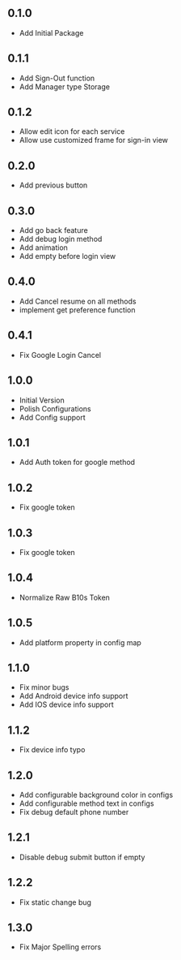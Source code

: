 ## 0.1.0

- Add Initial Package

## 0.1.1

- Add Sign-Out function
- Add Manager type Storage

## 0.1.2

- Allow edit icon for each service
- Allow use customized frame for sign-in view

## 0.2.0

- Add previous button

## 0.3.0

- Add go back feature
- Add debug login method
- Add animation
- Add empty before login view

## 0.4.0

- Add Cancel resume on all methods
- implement get preference function
  
## 0.4.1

- Fix Google Login Cancel

## 1.0.0

- Initial Version
- Polish Configurations
- Add Config support

## 1.0.1

- Add Auth token for google method
  
## 1.0.2

- Fix google token

## 1.0.3

- Fix google token

## 1.0.4

- Normalize Raw B10s Token

## 1.0.5

- Add platform property in config map

## 1.1.0

- Fix minor bugs
- Add Android device info support
- Add IOS device info support

## 1.1.2

- Fix device info typo

## 1.2.0

- Add configurable background color in configs
- Add configurable method text in configs
- Fix debug default phone number

## 1.2.1

- Disable debug submit button if empty

## 1.2.2

- Fix static change bug

## 1.3.0

- Fix Major Spelling errors
